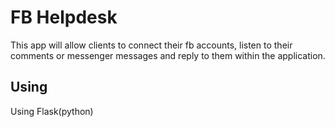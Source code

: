 # FB Helpdesk

This app will allow clients to connect their fb accounts, listen to their comments or messenger messages and reply to them within the application.

## Using

Using Flask(python)
